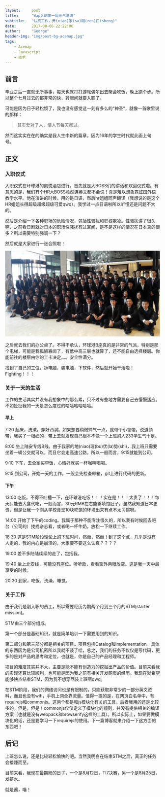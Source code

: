 ```yaml
---
layout:     post
title:      "Wap入职第一周元气满满"
subtitle:   "认真工作，养(xiao)家(sa)糊(ren)口(sheng)"
date:       2017-08-06 22:22:00
author:     "George"
header-img: "img/post-bg-acemap.jpg"
tags:
    - Acemap
    - Javascript
    - 技术
---
```


## 前言

毕业之后一直就无所事事，每天也就打打游戏偶尔出去聚会吃饭，晚上跑个步。所以整个七月过去的都非常的快，转眼间就要入职了。

可能是因为日子轻松惯了，我也没有感觉这一刻有多么的“神圣”，就像一首歌里说的那样：

> 其实爱对了人，情人节每天都过。

然而这实实在在的确实是我人生中新的篇章，因为16年的学生时代就此画上句号。



## 正文

### 入职仪式

入职仪式在环球港的凯悦酒店进行。首先就是大BOSS们的讲话和欢迎仪式啦。有意思的是，我们有个HR大BOSS竟然连英文都不会说！真是难以想象霓虹国外语教学水平。他在演讲的时候，用的是日语，然后hr姐姐同声翻译（我想说的是这个HR姐姐长得超级超级超级可爱qwq）。我学过一点日语啦所以听懂还是问题不大的。

然后是介绍一下各种职场的危险情况，包括性骚扰和职权欺凌。性骚扰讲了很久啊，之前看日剧就对日本的职场性骚扰有过耳闻，是不是这样的情况在日本真的很多？所以需要特别强调一下？

然后就是大家进行一张合照啦！

![img](/img/in-post/WAP/1.JPG)

之后就去我们的办公桌了。不得不承认，环球港B座真的是非常的气派，特别是那个电梯，可能是我孤陋寡闻了，有低中高三层也就算了，还不能自由选择楼层。你能前往的楼层由你的工卡决定。。。安全性满分。

找到了自己的工位，拆电脑，装电脑，下软件，然后就开始干活啦！Fighting！！！

### 关于一天的生活

工作的生活其实并没有我想象中的那么累，只不过有些地方需要自己去慢慢适应。不如扯扯我的一天是怎么度过的哈哈哈哈哈哈。

#### 早上

7:20 起床，洗漱，穿好*西装*。如果想要稍微帅气一点，就带个小领带。说道领带，我买了一根细的，带上去就发现自己根本不像一个上班的人233学生气十足。

8:00 坐上陆安专线B线。由于我家的地(niao)理(bu)优(la)势(shi)，我上班只需要坐着一辆公交就可以，而且它会走高速公路，所以一般而言，9:15就能到公司。

9:10 下车，去全家买早饭，心情好就买一杯咖啡喝喝。

9:15 到公司，开始一天的工作。一般会先检查邮箱，git上进行代码的更新。

#### 下午

13:00 吃饭。不得不吐槽一下，在环球港吃饭！！！实在是！！！太贵了！！！每天只能去大食代吃，一般而言，30元RMB左右能够填饱肚子。虽然我知道日本更贵，但是让我一个刚从学校食堂10块吃饱的环境出来有点不太习惯呀。

14:00 开始了下午的coding。我属于那种不能专注很久的，所以我有时候回去吧台（公司的）找找杂志看，或者喝一杯牛奶，放松一下继续工作。

18:30 这是STM阶段理论上的下班时间，然而，然而！到了这个点，几乎是没有人走的，我的内心是崩溃的，大家要不要这么认真？？？？

19:00 差不多陆陆续续的走了，包括我。

19:40 坐上北安线，可能没有座位。听听歌，看看窗外两眼放空。这是我一天中最享受的时候。

20:30 到家，吃饭，洗澡，睡觉。


### 关于工作

由于我们是刚入职的员工，所以需要经历为期两个月到三个月的STM(starter mission)。

STM由三个部分组成。

第一个部分是基础知识，就是简单培训一下需要用到的知识。

第二部分和第三部分都是相关的项目。项目包括Catalog和Implementation。具体的东西因为是公司机密所以我就不谈了哈，总之，我们的任务不仅仅是写代码，更多的是对产品的思考和定位，也就是，你是自己的产品经理和工程师。

项目的难度其实并不大，主要是能不能有创造力的挖掘出产品的价值。目前来看我的实现还算比较顺利，也可能是因为我之前有相关开发网页的经历。我现在就希望能够快点结束STM，因为我不想穿西装上班啊qwq。

在STM阶段，我们的网络访问也是有限制的，只能获取非常少的一部分英文资料，而且也没有wifi，手机上网全靠流量。值得一提的是，在网页白名单中，有requirejs和commonjs。这两个都是和js模块化有关的工具，后者我用的还是比较多的。但是，但是！commonjs仅仅定义了模块化的规则，并没有提供相关的编译方案（也就是没有webpack和browserify这样的工具）。所以实际上，如果要做模块化的话，还是要学习一下requirejs的使用。下一篇博客就来介绍一下这方面的东西吧！



## 后记

上班怎么说，还是比较轻松愉快的吧。当然我明白在结束STM之后，真正的任务会接踵而至。

目前来看，我现在最期盼的日子，一个是8月12日，TI7决赛，另一个是8月25日，发薪水。

就是酱，喵！





